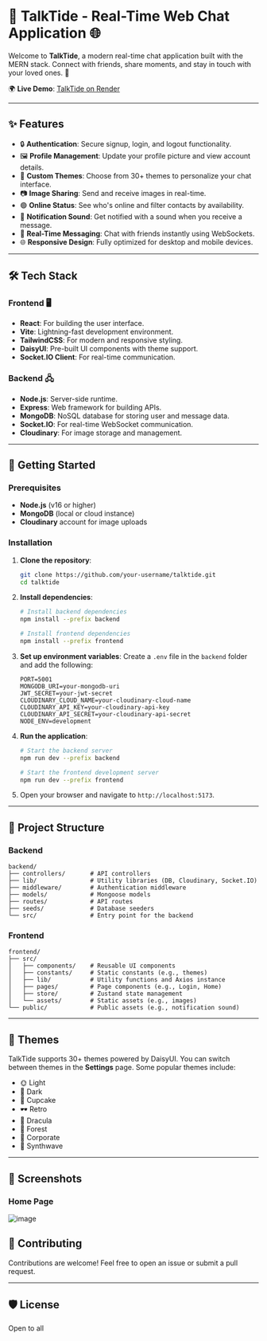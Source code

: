# 💬 TalkTide - Real-Time Web Chat Application 🌐

Welcome to **TalkTide**, a modern real-time chat application built with the MERN stack. Connect with friends, share moments, and stay in touch with your loved ones. 🚀

🌍 **Live Demo**: [TalkTide on Render](https://web-chat-eeit.onrender.com)

---

## ✨ Features

- 🔒 **Authentication**: Secure signup, login, and logout functionality.
- 🖼️ **Profile Management**: Update your profile picture and view account details.
- 🎨 **Custom Themes**: Choose from 30+ themes to personalize your chat interface.
- 📷 **Image Sharing**: Send and receive images in real-time.
- 🟢 **Online Status**: See who's online and filter contacts by availability.
- 🔔 **Notification Sound**: Get notified with a sound when you receive a message.
- 💬 **Real-Time Messaging**: Chat with friends instantly using WebSockets.
- 🌐 **Responsive Design**: Fully optimized for desktop and mobile devices.

---

## 🛠️ Tech Stack

### **Frontend** 🖥️
- **React**: For building the user interface.
- **Vite**: Lightning-fast development environment.
- **TailwindCSS**: For modern and responsive styling.
- **DaisyUI**: Pre-built UI components with theme support.
- **Socket.IO Client**: For real-time communication.

### **Backend** 🖧
- **Node.js**: Server-side runtime.
- **Express**: Web framework for building APIs.
- **MongoDB**: NoSQL database for storing user and message data.
- **Socket.IO**: For real-time WebSocket communication.
- **Cloudinary**: For image storage and management.

---

## 🚀 Getting Started

### Prerequisites
- **Node.js** (v16 or higher)
- **MongoDB** (local or cloud instance)
- **Cloudinary** account for image uploads

### Installation

1. **Clone the repository**:
   ```bash
   git clone https://github.com/your-username/talktide.git
   cd talktide
   ```

2. **Install dependencies**:
   ```bash
   # Install backend dependencies
   npm install --prefix backend

   # Install frontend dependencies
   npm install --prefix frontend
   ```

3. **Set up environment variables**:
   Create a `.env` file in the `backend` folder and add the following:
   ```env
   PORT=5001
   MONGODB_URI=your-mongodb-uri
   JWT_SECRET=your-jwt-secret
   CLOUDINARY_CLOUD_NAME=your-cloudinary-cloud-name
   CLOUDINARY_API_KEY=your-cloudinary-api-key
   CLOUDINARY_API_SECRET=your-cloudinary-api-secret
   NODE_ENV=development
   ```

4. **Run the application**:
   ```bash
   # Start the backend server
   npm run dev --prefix backend

   # Start the frontend development server
   npm run dev --prefix frontend
   ```

5. Open your browser and navigate to `http://localhost:5173`.

---

## 📂 Project Structure

### **Backend**
```
backend/
├── controllers/       # API controllers
├── lib/               # Utility libraries (DB, Cloudinary, Socket.IO)
├── middleware/        # Authentication middleware
├── models/            # Mongoose models
├── routes/            # API routes
├── seeds/             # Database seeders
└── src/               # Entry point for the backend
```

### **Frontend**
```
frontend/
├── src/
│   ├── components/    # Reusable UI components
│   ├── constants/     # Static constants (e.g., themes)
│   ├── lib/           # Utility functions and Axios instance
│   ├── pages/         # Page components (e.g., Login, Home)
│   ├── store/         # Zustand state management
│   └── assets/        # Static assets (e.g., images)
└── public/            # Public assets (e.g., notification sound)
```

---

## 🌈 Themes

TalkTide supports 30+ themes powered by DaisyUI. You can switch between themes in the **Settings** page. Some popular themes include:

- 🌞 Light
- 🌙 Dark
- 🧁 Cupcake
- 🕶️ Retro
- 🧛 Dracula
- 🌲 Forest
- 🏢 Corporate
- 🦄 Synthwave

---

## 📸 Screenshots

### **Home Page**
![image](https://github.com/user-attachments/assets/9bb651bc-d7e7-4db9-9a84-7afc60e58df4)


## 🤝 Contributing

Contributions are welcome! Feel free to open an issue or submit a pull request.

---

## 🛡️ License

Open to all
